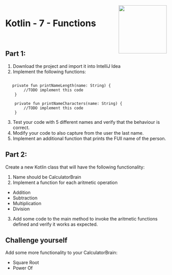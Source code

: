 <img align="right" width="150" height="150" src="https://media-exp1.licdn.com/dms/image/C4E0BAQF7BYCCZt5epw/company-logo_200_200/0?e=2159024400&v=beta&t=qUAFP9bUgBEEXGVQYpUXW1J_OiP8e0r4rFBpqp8OrxA">

# Kotlin - 7  - Functions

 <br/>

## Part 1:

1. Download the project and import it into IntelliJ Idea
2. Implement the following functions:

```kotlin=

   private fun printNameLength(name: String) {
        //TODO implement this code
    }

    private fun printNameCharacters(name: String) {
        //TODO implement this code
    }

```

3. Test your code with 5 different names and verify that the behaviour is correct.
4. Modify your code to also capture from the user the last name.
5. Implement an additional function that prints the FUll name of the person.

## Part 2:

Create a new Kotlin class that will have the following functionality:

1. Name should be CalculatorBrain
2. Implement a function for each aritmetic operation
* Addition
* Subtraction
* Multiplication
* Division
3. Add some code to the main method to invoke the aritmetic functions defined and verify it works as expected.

## Challenge yourself

Add some more functionality to your CalculatorBrain:

* Square Root
* Power Of
